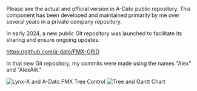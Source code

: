 Please see the actual and official version in A-Dato public repository.
This component has been developed and maintained primarily by me over several years in a private company repository. 

In early 2024, a new public Git repository was launched to facilitate its sharing and ensure ongoing updates.

https://github.com/a-dato/FMX-GRID  

In that new Git repository, my commits were made using the names "Alex" and "AlexAlit." 

![Lynx-X and A-Dato FMX Tree Control](https://github.com/user-attachments/assets/cbc4bf2a-e9be-46f2-8a98-0faf7b53e833)
![Tree and Gantt Chart](https://github.com/user-attachments/assets/737df9a1-2dd3-4034-b4a2-2db40c0bba39)
